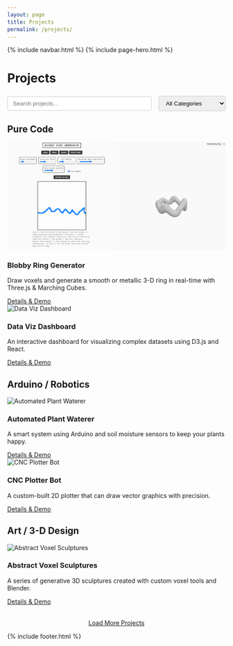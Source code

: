 ```yaml
---
layout: page
title: Projects
permalink: /projects/
---
```


{% include navbar.html %}
{% include page-hero.html %}

# Projects

<div class="projects-toolbar" style="margin:1.5rem 0; display:flex; flex-wrap:wrap; gap:1rem; align-items:center;">
  <input type="text" id="projectSearch" placeholder="Search projects…" style="flex:1 1 250px; padding:0.5rem 0.75rem; border:1px solid #ccc; border-radius:4px;"/>
  <select id="categoryFilter" style="padding:0.5rem 0.75rem; border:1px solid #ccc; border-radius:4px;">
    <option value="all">All Categories</option>
    <option value="code">Pure Code</option>
    <option value="hardware">Arduino / Robotics</option>
    <option value="art">Art / 3-D Design</option>
  </select>
</div>

## Pure Code
<div class="projects-list">
  <div class="project-card reveal" data-title="Blobby Ring Generator" data-category="code">
    <img src="/assets/images/blobbyringhero.png" alt="Blobby Ring Generator" class="project-card-image">
    <div class="project-card-content">
      <h3>Blobby Ring Generator</h3>
      <p>Draw voxels and generate a smooth or metallic 3-D ring in real-time with Three.js &amp; Marching Cubes.</p>
      <a href="/projects/blobby-ring-generator/" class="btn">Details &amp; Demo</a>
    </div>
  </div>
  <div class="project-card reveal" data-title="Data Viz Dashboard" data-category="code">
    <img src="https://picsum.photos/seed/dataviz/600/400" alt="Data Viz Dashboard" class="project-card-image">
    <div class="project-card-content">
      <h3>Data Viz Dashboard</h3>
      <p>An interactive dashboard for visualizing complex datasets using D3.js and React.</p>
      <a href="#" class="btn">Details &amp; Demo</a>
    </div>
  </div>
</div>

## Arduino / Robotics
<div class="projects-list">
  <div class="project-card reveal" data-title="Automated Plant Waterer" data-category="hardware">
    <img src="https://picsum.photos/seed/plantbot/600/400" alt="Automated Plant Waterer" class="project-card-image">
    <div class="project-card-content">
      <h3>Automated Plant Waterer</h3>
      <p>A smart system using Arduino and soil moisture sensors to keep your plants happy.</p>
      <a href="#" class="btn">Details &amp; Demo</a>
    </div>
  </div>
  <div class="project-card reveal" data-title="CNC Plotter Bot" data-category="hardware">
    <img src="https://picsum.photos/seed/plotterbot/600/400" alt="CNC Plotter Bot" class="project-card-image">
    <div class="project-card-content">
      <h3>CNC Plotter Bot</h3>
      <p>A custom-built 2D plotter that can draw vector graphics with precision.</p>
      <a href="#" class="btn">Details &amp; Demo</a>
    </div>
  </div>
</div>

## Art / 3-D Design
<div class="projects-list">
  <div class="project-card reveal" data-title="Abstract Voxel Sculptures" data-category="art">
    <img src="https://picsum.photos/seed/voxelart/600/400" alt="Abstract Voxel Sculptures" class="project-card-image">
    <div class="project-card-content">
      <h3>Abstract Voxel Sculptures</h3>
      <p>A series of generative 3D sculptures created with custom voxel tools and Blender.</p>
      <a href="#" class="btn">Details &amp; Demo</a>
    </div>
  </div>
</div>

<p style="text-align:center;margin-top:2rem;"><a href="#" class="btn btn-secondary" id="loadMoreBtn">Load More Projects</a></p>

<script src="/assets/js/project-filter.js" defer></script>
<script src="/assets/js/dark-mode.js" defer></script>
<script src="/assets/js/scroll-reveal.js" defer></script>

{% include footer.html %}
